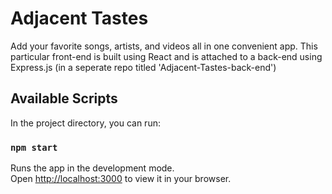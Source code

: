 # Adjacent Tastes

Add your favorite songs, artists, and videos all in one convenient app.
This particular front-end is built using React and is attached to a back-end using Express.js (in a seperate repo titled 'Adjacent-Tastes-back-end')

## Available Scripts

In the project directory, you can run:

### `npm start`

Runs the app in the development mode.\
Open [http://localhost:3000](http://localhost:3000) to view it in your browser.
